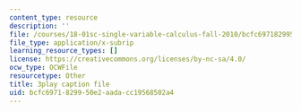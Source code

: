 ```yaml
---
content_type: resource
description: ''
file: /courses/18-01sc-single-variable-calculus-fall-2010/bcfc6971829950e2aadacc19568502a4_TpWQlKHPyJ4.vtt
file_type: application/x-subrip
learning_resource_types: []
license: https://creativecommons.org/licenses/by-nc-sa/4.0/
ocw_type: OCWFile
resourcetype: Other
title: 3play caption file
uid: bcfc6971-8299-50e2-aada-cc19568502a4
---
```

